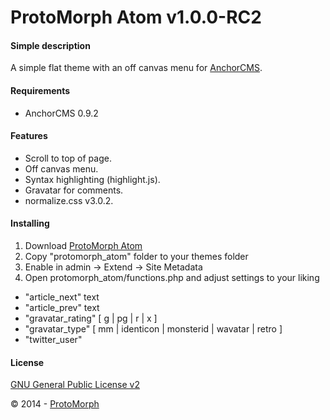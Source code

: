 ProtoMorph Atom v1.0.0-RC2
======================

#### Simple description

A simple flat theme with an off canvas menu for [AnchorCMS][2].

#### Requirements

- AnchorCMS 0.9.2

#### Features

- Scroll to top of page.
- Off canvas menu.
- Syntax highlighting (highlight.js).
- Gravatar for comments.
- normalize.css v3.0.2.

#### Installing

1. Download [ProtoMorph Atom][4]
2. Copy "protomorph_atom" folder to your themes folder
3. Enable in admin -> Extend -> Site Metadata
4. Open protomorph_atom/functions.php and adjust settings to your liking
 - "article_next" text
 - "article_prev" text
 - "gravatar_rating" [ g | pg | r | x ]
 - "gravatar_type" [ mm | identicon | monsterid | wavatar | retro ]
 - "twitter_user"

#### License

[GNU General Public License v2][3]

© 2014 - [ProtoMorph][1]

[1]: http://protomorph.cf/
[2]: http://anchorcms.com/
[3]: http://opensource.org/licenses/GPL-2.0
[4]: https://github.com/protomorph/anchor-protomorph_atom/archive/master.zip
